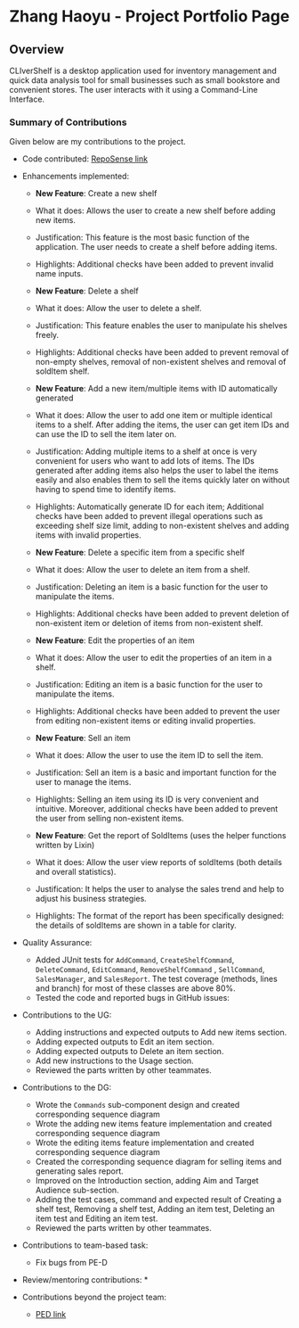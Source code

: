 # Zhang Haoyu - Project Portfolio Page

## Overview

CLIverShelf is a desktop application used for inventory management and quick data analysis tool for small businesses
such as small bookstore and convenient stores. The user interacts with it using a Command-Line Interface.

### Summary of Contributions

Given below are my contributions to the project.

* Code
  contributed: [RepoSense link](https://nus-cs2113-ay2122s1.github.io/tp-dashboard/?search=haoyusimon&sort=groupTitle&sortWithin=title&since=2021-09-25&timeframe=commit&mergegroup=&groupSelect=groupByRepos&breakdown=true&checkedFileTypes=docs~functional-code~test-code~other)
* Enhancements implemented:
    * **New Feature**: Create a new shelf
    * What it does: Allows the user to create a new shelf before adding new items.
    * Justification: This feature is the most basic function of the application. The user needs to create a shelf before
      adding items.
    * Highlights: Additional checks have been added to prevent invalid name inputs.

    * **New Feature**: Delete a shelf
    * What it does: Allow the user to delete a shelf.
    * Justification: This feature enables the user to manipulate his shelves freely.
    * Highlights: Additional checks have been added to prevent removal of non-empty shelves, removal of non-existent
      shelves and removal of soldItem shelf.

    * **New Feature**: Add a new item/multiple items with ID automatically generated
    * What it does: Allow the user to add one item or multiple identical items to a shelf. After adding the items, the
      user can get item IDs and can use the ID to sell the item later on.
    * Justification: Adding multiple items to a shelf at once is very convenient for users who want to add lots of
      items. The IDs generated after adding items also helps the user to label the items easily and also enables them to
      sell the items quickly later on without having to spend time to identify items.
    * Highlights: Automatically generate ID for each item; Additional checks have been added to prevent illegal
      operations such as exceeding shelf size limit, adding to non-existent shelves and adding items with invalid
      properties.

    * **New Feature**: Delete a specific item from a specific shelf
    * What it does: Allow the user to delete an item from a shelf.
    * Justification: Deleting an item is a basic function for the user to manipulate the items.
    * Highlights: Additional checks have been added to prevent deletion of non-existent item or deletion of items from
      non-existent shelf.

    * **New Feature**: Edit the properties of an item
    * What it does: Allow the user to edit the properties of an item in a shelf.
    * Justification: Editing an item is a basic function for the user to manipulate the items.
    * Highlights: Additional checks have been added to prevent the user from editing non-existent items or editing
      invalid properties.

    * **New Feature**: Sell an item
    * What it does: Allow the user to use the item ID to sell the item.
    * Justification: Sell an item is a basic and important function for the user to manage the items.
    * Highlights: Selling an item using its ID is very convenient and intuitive. Moreover, additional checks have been
      added to prevent the user from selling non-existent items.

    * **New Feature**: Get the report of SoldItems (uses the helper functions written by Lixin)
    * What it does: Allow the user view reports of soldItems (both details and overall statistics).
    * Justification: It helps the user to analyse the sales trend and help to adjust his business strategies.
    * Highlights: The format of the report has been specifically designed: the details of soldItems are shown in a table
      for clarity.

* Quality Assurance:
    * Added JUnit tests for `AddCommand`, `CreateShelfCommand`, `DeleteCommand`, `EditCommand`, `RemoveShelfCommand`
      , `SellCommand`, `SalesManager`, and `SalesReport`. The test coverage (methods, lines and branch) for most of these
      classes are above 80%.
    * Tested the code and reported bugs in GitHub issues:

* Contributions to the UG:
    * Adding instructions and expected outputs to Add new items section.
    * Adding expected outputs to Edit an item section.
    * Adding expected outputs to Delete an item section.
    * Add new instructions to the Usage section.
    * Reviewed the parts written by other teammates.

* Contributions to the DG:
    * Wrote the `Commands` sub-component design and created corresponding sequence diagram
    * Wrote the adding new items feature implementation and created corresponding sequence diagram
    * Wrote the editing items feature implementation and created corresponding sequence diagram
    * Created the corresponding sequence diagram for selling items and generating sales report.
    * Improved on the Introduction section, adding Aim and Target Audience sub-section.
    * Adding the test cases, command and expected result of Creating a shelf test, Removing a shelf test, Adding an item test, Deleting an item test and Editing an item test.
    * Reviewed the parts written by other teammates.
    
* Contributions to team-based task:
    * Fix bugs from PE-D

* Review/mentoring contributions:
    *

* Contributions beyond the project team:
    * [PED link](https://github.com/haoyusimon/ped/issues)